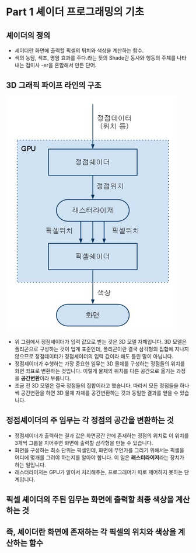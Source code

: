 **Part 1 셰이더 프로그래밍의 기초**
=========================

셰이더의 정의
-----------
- 셰이더란 화면에 출력할 픽셀의 튀치와 색상을 계산하는 함수.
- 색의 농담, 색조, 명암 효과를 주다.라는 뜻의 Shade란 동사와 행동의 주체를 나타내는 접미사 -er을 혼합해서 만든 단어.

3D 그래픽 파이프 라인의 구조
---------------------
![3D pipeline](image/1.jpg)


- 위 그림에서 정점셰이더가 입력 값으로 받는 것은 3D 모델 자체입니다. 3D 모델은 폴리곤으로 구성하는 것이 업계 표준인데, 폴리곤이란 결국 삼각형의 집합에 지나지 않으므로 정점데이터가 정점셰이더의 입력 값이라 해도 틀린 말이 아닙니다.<br>
- 정점셰이더가 수행하는 가장 중요한 임무는 3D 물체를 구성하는 정점들의 위치를 화면 좌표로 변환하는 것입니다. 이렇게 물체의 위치를 다른 공간으로 옮기는 과정을 **공간변환**이라 부릅니다.<br>
- 조금 전 3D 모델은 결국 정점들의 집합이라고 했습니다. 따라서 모든 정점들을 하나씩 공간변환을 하면 3D 물체 자체를 공간변환하는 것과 동일한 결과를 얻을 수 있습니다.<br>

정점셰이더의 주 임무는 각 정점의 공간을 변환하는 것
-----------------------------------------------
- 정점셰이더가 출력하는 결과 값은 화면공간 안에 존재하는 정점의 위치로 이 위치를 3개씩 그룹을 지어주면 화면에 출력할 삼각형을 만들 수 있습니다.<br>
- 화면을 구성하는 최소 단위는 픽셀인데, 화면에 무언가를 그리기 위해서는 픽셀을 어디에 몇개를 그려야 하는지를 알아야 합니다. 이 일은 **래스터라이저**라는 장치가 하는 일입니다.
- 래스터라이저는 GPU가 알아서 처리해주는, 프로그래머가 따로 제어하지 못하는 단계입니다.

픽셀 셰이더의 주된 임무는 화면에 출력할 최종 색상을 계산하는 것
----------------------------------------------------------

즉, 셰이더란 화면에 존재하는 각 픽셀의 위치와 색상을 계산하는 함수
------------------------------------------------------------
